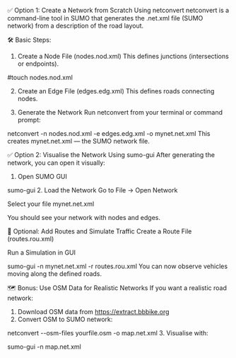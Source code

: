✅ Option 1: Create a Network from Scratch Using netconvert
netconvert is a command-line tool in SUMO that generates the .net.xml file (SUMO network) from a description of the road layout.

🛠 Basic Steps:
1. Create a Node File (nodes.nod.xml)
This defines junctions (intersections or endpoints).

#touch nodes.nod.xml

<nodes>
  <node id="n1" x="0.0" y="0.0" type="priority"/>
  <node id="n2" x="100.0" y="0.0" type="priority"/>
</nodes>

2. Create an Edge File (edges.edg.xml)
This defines roads connecting nodes.


<edges>
  <edge id="e1" from="n1" to="n2" numLanes="1" speed="13.9"/>
</edges>

3. Generate the Network
Run netconvert from your terminal or command prompt:


netconvert -n nodes.nod.xml -e edges.edg.xml -o mynet.net.xml
This creates mynet.net.xml — the SUMO network file.

✅ Option 2: Visualise the Network Using sumo-gui
After generating the network, you can open it visually:

1. Open SUMO GUI

sumo-gui
2. Load the Network
Go to File → Open Network

Select your file mynet.net.xml

You should see your network with nodes and edges.

🚦 Optional: Add Routes and Simulate Traffic
Create a Route File (routes.rou.xml)

<routes>
  <vType id="car" accel="2.0" decel="4.5" length="5" maxSpeed="13.9" color="1,0,0"/>

  <route id="r1" edges="e1"/>
  
  <vehicle id="veh1" type="car" route="r1" depart="0"/>
  <vehicle id="veh2" type="car" route="r1" depart="10"/>
</routes>

Run a Simulation in GUI

sumo-gui -n mynet.net.xml -r routes.rou.xml
You can now observe vehicles moving along the defined roads.

🗺️ Bonus: Use OSM Data for Realistic Networks
If you want a realistic road network:

1. Download OSM data from https://extract.bbbike.org
2. Convert OSM to SUMO network:

netconvert --osm-files yourfile.osm -o map.net.xml
3. Visualise with:

sumo-gui -n map.net.xml
